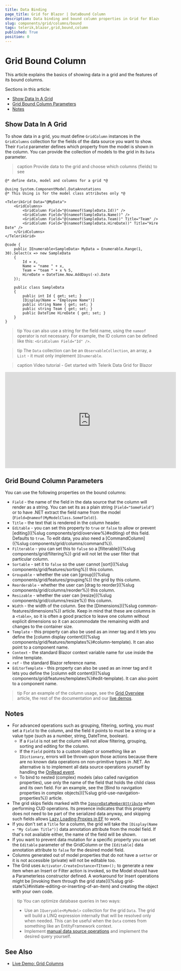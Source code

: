 ```yaml
---
title: Data Binding
page_title: Grid for Blazor | DataBound Column
description: Data binding and bound column properties in Grid for Blazor
slug: components/grid/columns/bound
tags: telerik,blazor,grid,bound,column
published: True
position: 0
---
```


# Grid Bound Column

This article explains the basics of showing data in a grid and the features of its bound columns.

Sections in this article:

* [Show Data In A Grid](#show-data-in-a-grid)
* [Grid Bound Column Parameters](#grid-bound-column-parameters)
* [Notes](#notes)


## Show Data In A Grid

To show data in a grid, you must define `GridColumn` instances in the `GridColumns` collection for the fields of the data source you want to show. Their `Field` parameter defines which property from the model is shown in the column. You can provide the collection of models to the grid in its `Data` parameter.

>caption Provide data to the grid and choose which columns (fields) to see

````CSHTML
@* define data, model and columns for a grid *@

@using System.ComponentModel.DataAnnotations
@* This Using is for the model class attributes only *@

<TelerikGrid Data="@MyData">
    <GridColumns>
        <GridColumn Field="@(nameof(SampleData.Id))" />
        <GridColumn Field="@(nameof(SampleData.Name))" />
        <GridColumn Field="@(nameof(SampleData.Team))" Title="Team" />
        <GridColumn Field="@(nameof(SampleData.HireDate))" Title="Hire Date" />
    </GridColumns>
</TelerikGrid>

@code {
    public IEnumerable<SampleData> MyData = Enumerable.Range(1, 30).Select(x => new SampleData
    {
        Id = x,
        Name = "name " + x,
        Team = "team " + x % 5,
        HireDate = DateTime.Now.AddDays(-x).Date
    });

    public class SampleData
    {
        public int Id { get; set; }
        [Display(Name = "Employee Name")]
        public string Name { get; set; }
        public string Team { get; set; }
        public DateTime HireDate { get; set; }
    }
}
````

>tip You can also use a string for the field name, using the `nameof` operator is not necessary. For example, the ID column can be defined like this: `<GridColumn Field="Id" />`.

>tip The `Data` collection can be an `ObservableCollection`, an array, a `List` - it must only implement `IEnumerable`.

>caption Video tutorial - Get started with Telerik Data Grid for Blazor

<iframe width="560" height="315" src="https://www.youtube.com/embed/NW2hHtmM2Gk" frameborder="0" allow="accelerometer; autoplay; encrypted-media; gyroscope; picture-in-picture" allowfullscreen></iframe>


## Grid Bound Column Parameters

You can use the following properties on the bound columns:

* `Field` - the name of the field in the data source that the column will render as a string. You can set its as a plain string (`Field="SomeField"`) or to have .NET extract the field name from the model (`Field=@nameof(MyModelClass.SomeFIeld)`).
* `Title` - the text that is rendered in the column header.
* `Editable` - you can set this property to `true` or `false` to allow or prevent [editing]({%slug components/grid/overview%}#editing) of this field. Defaults to `true`. To edit data, you also need a [CommandColumn]({%slug components/grid/columns/command%}).
* `Filterable` - you can set this to `false` so a [filterable]({%slug components/grid/filtering%}) grid will not let the user filter that particular column.
* `Sortable` - set it to `false` so the user cannot [sort]({%slug components/grid/features/sorting%}) this column.
* `Groupable` - whether the use can [group]({%slug components/grid/features/grouping%}) the grid by this column.
* `Reorderable` - whether the user can [drag to reorder]({%slug components/grid/columns/reorder%}) this column.
* `Resizable` - whether the user can [resize]({%slug components/grid/columns/resize%}) this column.
* `Width` - the width of the column. See the [Dimensions]({%slug common-features/dimensions%}) article. Keep in mind that these are columns in a `<table>`, so it is often a good practice to leave one column without explicit dimensions so it can accommodate the remaining width and changes to the container size.
* `Template` - this property can also be used as an inner tag and it lets you define the [column display content]({%slug components/grid/features/templates%}#column-template). It can also point to a component name.
* `Context` - the standard Blazor context variable name for use inside the inline template.
* `ref` - the standard Blazor reference name.
* `EditorTemplate` - this property can also be used as an inner tag and it lets you define the [column edit content]({%slug components/grid/features/templates%}#edit-template). It can also point to a component name.

>tip For an example of the column usage, see the [Grid Overview](../overview) article, the rest of the documentation and our [live demos](https://demos.telerik.com/blazor-ui/grid/overview).

## Notes


* For advanced operations such as grouping, filtering, sorting, you *must* set a `Field` to the column, and the field it points to must be a string or a value type (such as a number, string, DateTime, boolean).
    * If a `Field` is not set the column will not allow filtering, grouping, sorting and editing for the column.
    * If the `Field` points to a custom object or something like an `IDictionary`, errors will be thrown upon those actions because there are no known data operations on non-primitive types in .NET. An alternative is to implement all data source operations yourself by handling the [OnRead event](../manual-operations).
    * To bind to nested (complex) models (also called navigation properties), use only the name of the field that holds the child class and its own field. For an example, see the [Bind to navigation properties in complex objects]({%slug grid-use-navigation-properties%}) article.
* The grid skips fields marked with the [`IgnoreDataMemberAttribute`](https://docs.microsoft.com/en-us/dotnet/api/system.runtime.serialization.ignoredatamemberattribute) when performing CUD operations. Its presence indicates that this property does not need to be part of the serialized data anyway, and skipping such fields allows [Lazy Loading Proxies in EF](https://docs.microsoft.com/en-us/dotnet/api/microsoft.entityframeworkcore.proxiesextensions.uselazyloadingproxies?view=efcore-3.1) to work.
* If you don't set a `Title` for a column, the grid will take the `[Display(Name = "My Column Title")]` data annotation attribute from the model field. If that's not available either, the name of the field will be shown.
* If you want to prevent data mutation for a specific property you can set the `Editable` parameter of the GridColumn or the `[Editable]` data annotation attribute to `false` for the desired model field.
 * Columns generated out of model properties that do not have a `setter` or it is not accessible (private) will not be editable too.
* The Grid uses `Activator.CreateInstance<TItem>();` to generate a new item when an Insert or Filter action is invoked, so the Model should have a Parameterless constructor defined. A workaround for Insert operations might be [invoking them through the grid state]({%slug grid-state%}#initiate-editing-or-inserting-of-an-item) and creating the object with your own code.


>tip You can optimize database queries in two ways:
>
> * Use an `IQueryable<MyModel>` collection for the grid `Data`. The grid will build a LINQ expression internally that will be resolved only when needed. This can be useful when the `Data` comes from something like an EntityFramework context.
> * Implement [manual data source operations](..//manual-operations) and implement the desired query yourself.

## See Also

  * [Live Demo: Grid Columns](https://demos.telerik.com/blazor-ui/grid/columns)

